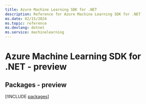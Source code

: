 ```yaml
---
title: Azure Machine Learning SDK for .NET
description: Reference for Azure Machine Learning SDK for .NET
ms.date: 02/15/2024
ms.topic: reference
ms.devlang: dotnet
ms.service: machinelearning
---
```

# Azure Machine Learning SDK for .NET - preview
## Packages - preview
[!INCLUDE [packages](machine-learning-index.md)]